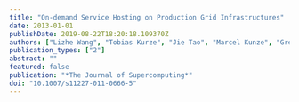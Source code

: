 ```yaml
---
title: "On-demand Service Hosting on Production Grid Infrastructures"
date: 2013-01-01
publishDate: 2019-08-22T18:20:18.109370Z
authors: ["Lizhe Wang", "Tobias Kurze", "Jie Tao", "Marcel Kunze", "Gregor von Laszewski"]
publication_types: ["2"]
abstract: ""
featured: false
publication: "*The Journal of Supercomputing*"
doi: "10.1007/s11227-011-0666-5"
---
```


